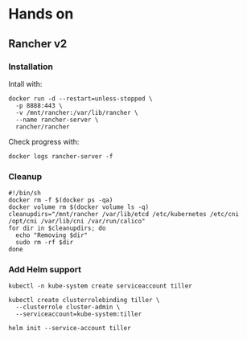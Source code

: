 # Hands on

## Rancher v2

### Installation

Intall with:

```
docker run -d --restart=unless-stopped \
  -p 8888:443 \
  -v /mnt/rancher:/var/lib/rancher \
  --name rancher-server \
  rancher/rancher
```

Check progress with:

```
docker logs rancher-server -f
```

### Cleanup

```
#!/bin/sh
docker rm -f $(docker ps -qa)
docker volume rm $(docker volume ls -q)
cleanupdirs="/mnt/rancher /var/lib/etcd /etc/kubernetes /etc/cni /opt/cni /var/lib/cni /var/run/calico"
for dir in $cleanupdirs; do
  echo "Removing $dir"
  sudo rm -rf $dir
done
```

### Add Helm support

```
kubectl -n kube-system create serviceaccount tiller

kubectl create clusterrolebinding tiller \
  --clusterrole cluster-admin \
  --serviceaccount=kube-system:tiller

helm init --service-account tiller
```
